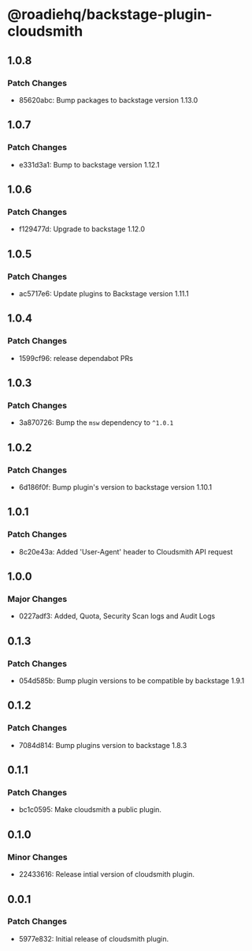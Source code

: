 # @roadiehq/backstage-plugin-cloudsmith

## 1.0.8

### Patch Changes

- 85620abc: Bump packages to backstage version 1.13.0

## 1.0.7

### Patch Changes

- e331d3a1: Bump to backstage version 1.12.1

## 1.0.6

### Patch Changes

- f129477d: Upgrade to backstage 1.12.0

## 1.0.5

### Patch Changes

- ac5717e6: Update plugins to Backstage version 1.11.1

## 1.0.4

### Patch Changes

- 1599cf96: release dependabot PRs

## 1.0.3

### Patch Changes

- 3a870726: Bump the `msw` dependency to `^1.0.1`

## 1.0.2

### Patch Changes

- 6d186f0f: Bump plugin's version to backstage version 1.10.1

## 1.0.1

### Patch Changes

- 8c20e43a: Added 'User-Agent' header to Cloudsmith API request

## 1.0.0

### Major Changes

- 0227adf3: Added, Quota, Security Scan logs and Audit Logs

## 0.1.3

### Patch Changes

- 054d585b: Bump plugin versions to be compatible by backstage 1.9.1

## 0.1.2

### Patch Changes

- 7084d814: Bump plugins version to backstage 1.8.3

## 0.1.1

### Patch Changes

- bc1c0595: Make cloudsmith a public plugin.

## 0.1.0

### Minor Changes

- 22433616: Release intial version of cloudsmith plugin.

## 0.0.1

### Patch Changes

- 5977e832: Initial release of cloudsmith plugin.
